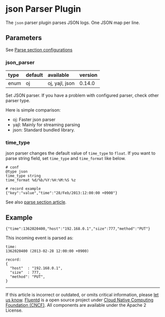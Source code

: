 # json Parser Plugin

The `json` parser plugin parses JSON logs. One JSON map per line.


## Parameters

See [Parse section configurations](/configuration/parse-section.md)


### json\_parser

| type | default | available      | version |
|:-----|:--------|:---------------|:--------|
| enum | oj      | oj, yajl, json | 0.14.0  |

Set JSON parser. If you have a problem with configured parser,
check other parser type.

Here is simple comparison:

- oj: Faster json parser
- yajl: Mainly for streaming parsing
- json: Standard bundled library.

### time_type

json parser changes the default value of `time_type` to `float`.
If you want to parse string field, set `time_type` and `time_format` like below.

```
# conf
@type json
time_type string
time_format %d/%b/%Y:%H:%M:%S %z

# record example
{"key":"value","time":"28/Feb/2013:12:00:00 +0900"}
```

See also [parse section article](/configuration/parse-section.md#time-parameters).

## Example

```
{"time":1362020400,"host":"192.168.0.1","size":777,"method":"PUT"}
```

This incoming event is parsed as:

```
time:
1362020400 (2013-02-28 12:00:00 +0900)

record:
{
  "host"  : "192.168.0.1",
  "size"  : 777,
  "method": "PUT",
}
```


------------------------------------------------------------------------

If this article is incorrect or outdated, or omits critical information, please [let us know](https://github.com/fluent/fluentd-docs-gitbook/issues?state=open).
[Fluentd](http://www.fluentd.org/) is a open source project under [Cloud Native Computing Foundation (CNCF)](https://cncf.io/). All components are available under the Apache 2 License.
